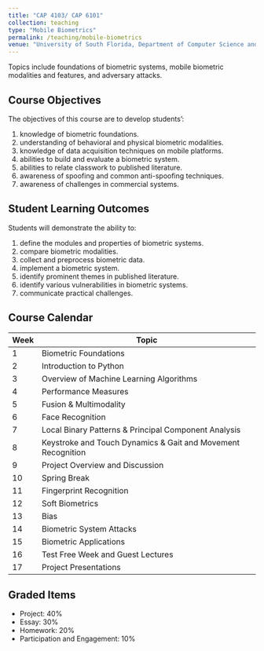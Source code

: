```yaml
---
title: "CAP 4103/ CAP 6101"
collection: teaching
type: "Mobile Biometrics"
permalink: /teaching/mobile-biometrics
venue: "University of South Florida, Department of Computer Science and Engineering"
---
```


Topics include foundations of biometric systems, mobile biometric modalities and features, and adversary attacks.

## Course Objectives
The objectives of this course are to develop students’:
1. knowledge of biometric foundations.
2. understanding of behavioral and physical biometric modalities.
3. knowledge of data acquisition techniques on mobile platforms.
4. abilities to build and evaluate a biometric system.
5. abilities to relate classwork to published literature.
6. awareness of spoofing and common anti-spoofing techniques.
7. awareness of challenges in commercial systems.

## Student Learning Outcomes
Students will demonstrate the ability to:
1. define the modules and properties of biometric systems.
2. compare biometric modalities.
3. collect and preprocess biometric data.
4. implement a biometric system.
5. identify prominent themes in published literature.
6. identify various vulnerabilities in biometric systems.
7. communicate practical challenges.

## Course Calendar

| Week | Topic                                                                                     |
|------|-------------------------------------------------------------------------------------------|
| 1    | Biometric Foundations                                              |
| 2    |                    Introduction to Python                                |
| 3    |                                  Overview of Machine Learning Algorithms                                     |
| 4    |                  Performance Measures                                                   |
| 5    |                Fusion & Multimodality                                                           |
| 6    |          Face Recognition                                       |
| 7    | Local Binary Patterns & Principal Component Analysis                                      |
| 8    | Keystroke and Touch Dynamics & Gait and Movement Recognition                              |
| 9    | Project Overview and Discussion                                                                            |
| 10   | Spring Break                                                                        |
| 11   | Fingerprint Recognition                                                                   |
| 12   | Soft Biometrics                                                                |
| 13   | Bias                                                                            |
| 14   | Biometric System Attacks                                                        |
| 15   | Biometric Applications                                                          |
| 16   | Test Free Week and Guest Lectures                                                         |
| 17   | Project Presentations                                                                     |

## Graded Items
- Project: 40%
- Essay: 30%
- Homework: 20%
- Participation and Engagement: 10%
